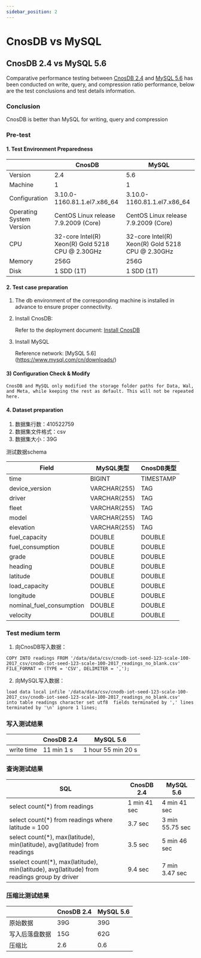 ```yaml
---
sidebar_position: 2
---
```


# CnosDB vs MySQL

## CnosDB 2.4 vs MySQL 5.6

Comparative performance testing between [CnosDB 2.4](https://github.com/cnosdb/cnosdb) and [MySQL 5.6](https://github.com/mysql/mysql-server) has been conducted on write, query, and compression ratio performance, below are the test conclusions and test details information.

### Conclusion

CnosDB is better than MySQL for writing, query and compression

### Pre-test

#### 1. Test Environment Preparedness

|                          | CnosDB                                                                                                                                           | MySQL                                                                                                                                            |
| ------------------------ | ------------------------------------------------------------------------------------------------------------------------------------------------ | ------------------------------------------------------------------------------------------------------------------------------------------------ |
| Version                  | 2.4                                                                                                                              | 5.6                                                                                                                              |
| Machine                  | 1                                                                                                                                                | 1                                                                                                                                                |
| Configuration            | 3.10.0-1160.81.1.el7.x86_64 | 3.10.0-1160.81.1.el7.x86_64 |
| Operating System Version | CentOS Linux release 7.9.2009 (Core)                                                          | CentOS Linux release 7.9.2009 (Core)                                                          |
| CPU                      | 32-core Intel(R) Xeon(R) Gold 5218 CPU @ 2.30GHz                              | 32-core Intel(R) Xeon(R) Gold 5218 CPU @ 2.30GHz                              |
| Memory                   | 256G                                                                                                                                             | 256G                                                                                                                                             |
| Disk                     | 1 SDD (1T)                                                                                                                    | 1 SDD (1T)                                                                                                                    |

#### 2. Test case preparation

1. The db environment of the corresponding machine is installed in advance to ensure proper connectivity.

2. Install CnosDB:

   Refer to the deployment document: [Install CnosDB](../start/install.md)

3. Install MySQL

   Reference network: [MySQL 5.6] (https://www.mysql.com/cn/downloads/)

#### 3) Configuration Check & Modify

```
CnosDB and MySQL only modified the storage folder paths for Data, Wal, and Meta, while keeping the rest as default. This will not be repeated here.
```

#### 4. Dataset preparation

1. 数据集行数：410522759
2. 数据集文件格式：csv
3. 数据集大小：39G

测试数据schema

| Field                                                              | MySQL类型                         | CnosDB类型  |
| ------------------------------------------------------------------ | ------------------------------- | --------- |
| time                                                               | BIGINT                          | TIMESTAMP |
| device_version                                | VARCHAR(255) | TAG       |
| driver                                                             | VARCHAR(255) | TAG       |
| fleet                                                              | VARCHAR(255) | TAG       |
| model                                                              | VARCHAR(255) | TAG       |
| elevation                                                          | VARCHAR(255) | TAG       |
| fuel_capacity                                 | DOUBLE                          | DOUBLE    |
| fuel_consumption                              | DOUBLE                          | DOUBLE    |
| grade                                                              | DOUBLE                          | DOUBLE    |
| heading                                                            | DOUBLE                          | DOUBLE    |
| latitude                                                           | DOUBLE                          | DOUBLE    |
| load_capacity                                 | DOUBLE                          | DOUBLE    |
| longitude                                                          | DOUBLE                          | DOUBLE    |
| nominal_fuel_consumption | DOUBLE                          | DOUBLE    |
| velocity                                                           | DOUBLE                          | DOUBLE    |

### Test medium term

1. 向CnosDB写入数据：

```shell
COPY INTO readings FROM '/data/data/csv/cnodb-iot-seed-123-scale-100-2017_csv/cnodb-iot-seed-123-scale-100-2017_readings_no_blank.csv' 
FILE_FORMAT = (TYPE = 'CSV', DELIMITER = ',');
```

2. 向MySQL写入数据：

```shell
load data local infile '/data/data/csv/cnodb-iot-seed-123-scale-100-2017_csv/cnodb-iot-seed-123-scale-100-2017_readings_no_blank.csv' 
into table readings character set utf8  fields terminated by ',' lines terminated by '\n' ignore 1 lines;
```

### 写入测试结果

|            | CnosDB 2.4 | MySQL 5.6 |
| ---------- | -------------------------- | ------------------------- |
| write time | 11 min 1 s                 | 1 hour 55 min 20 s        |

### 查询测试结果

| SQL                                                                                                                                                                      | CnosDB 2.4 | MySQL 5.6       |
| ------------------------------------------------------------------------------------------------------------------------------------------------------------------------ | -------------------------- | ------------------------------- |
| select count(\*) from readings                                                                                                                        | 1 min 41 sec               | 4 min 41 sec                    |
| select count(\*) from readings where latitude = 100                                                                                                   | 3.7 sec    | 3 min 55.75 sec |
| select count(\*), max(latitude), min(latitude), avg(latitude) from readings                  | 3.5 sec    | 5 min 46 sec                    |
| sselect count(\*), max(latitude), min(latitude), avg(latitude) from readings group by driver | 9.4 sec    | 7 min 3.47 sec  |

### 压缩比测试结果

|         | CnosDB 2.4 | MySQL 5.6 |
| ------- | -------------------------- | ------------------------- |
| 原始数据    | 39G                        | 39G                       |
| 写入后落盘数据 | 15G                        | 62G                       |
| 压缩比     | 2.6        | 0.6       |
